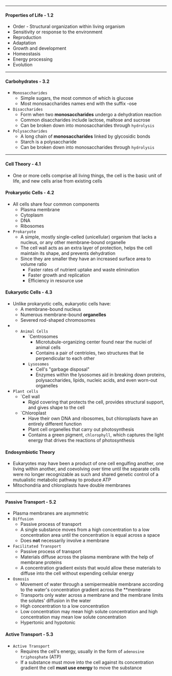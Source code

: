 ***
#### Properties of Life - 1.2
* Order - Structural organization within living organism
* Sensitivity or response to the environment
* Reproduction
* Adaptation
* Growth and development
* Homeostasis
* Energy processing
* Evolution

***
#### Carbohydrates - 3.2
* `Monosaccharides`
	* Simple sugars, the most common of which is glucose
	* Most monosaccharides names end with the suffix -ose
* `Disaccharides`
	* Form when two **monosaccharides** undergo a dehydration reaction
	* Common disaccharides include lactose, maltose and sucrose
	* Can be broken down into monosaccharides through `hydrolysis`
* `Polysaccharides`
	* A long chain of **monosaccharides** linked by glycosidic bonds 
	* Starch is a polysaccharide
	* Can be broken down into monosaccharides through `hydrolysis`
***
#### Cell Theory - 4.1
* One or more cells comprise all living things, the cell is the basic unit of life, and new cells arise from existing cells

#### Prokaryotic Cells - 4.2
* All cells share four common components
	* Plasma membrane
	* Cytoplasm
	* DNA
	* Ribosomes
* `Prokaryote`
	* A simple, mostly single-celled (unicellular) organism that lacks a nucleus, or any other membrane-bound organelle
	* The cell wall acts as an extra layer of protection, helps the cell maintain its shape, and prevents dehydration
	* Since they are smaller they have an increased surface area to volume ratio
		* Faster rates of nutrient uptake and waste elimination
		* Faster growth and replication
		* Efficiency in resource use
#### Eukaryotic Cells - 4.3
* Unlike prokaryotic cells, eukaryotic cells have:
	* A membrane-bound nucleus
	* Numerous membrane-bound **organelles**
	* Severed rod-shaped chromosomes
* * `Animal Cells`
	* `Centrosomes
		* Microtubule-organizing center found near the nuclei of animal cells
		* Contains a pair of centrioles, two structures that lie perpendicular to each other
	* `Lysosomes`
		* Cell's "garbage disposal"
		* Enzymes within the lysosomes aid in breaking down proteins, polysaccharides, lipids, nucleic acids, and even worn-out organelles
* `Plant cells`
	* `Cell wall
		* Rigid covering that protects the cell, provides structural support, and gives shape to the cell
	* `Chloroplast
		* Have their own DNA and ribosomes, but chloroplasts have an entirely different function
		* Plant cell organelles that carry out photosynthesis
		* Contains a green pigment, `chlorophyll`, which captures the light energy that drives the reactions of photosynthesis

#### Endosymbiotic Theory
* Eukaryotes may have been a product of one cell engulfing another, one living within another, and coevolving over time until the separate cells were no longer recognizable as such and shared genetic control of a mutualistic metabolic pathway to produce ATP
* Mitochondria and chloroplasts have double membranes

***
#### Passive Transport - 5.2
* Plasma membranes are asymmetric
* `Diffusion`
	* Passive process of transport
	* A single substance moves from a high concentration to a low concentration area until the concentration is equal across a space
	* Does **not** necessarily involve a membrane
* `Facilitated Transport`
	* Passive process of transport
	* Materials diffuse across the plasma membrane with the help of membrane proteins
	* A concentration gradient exists that would allow these materials to diffuse into the cell without expending cellular energy
* `Osmosis`
	* Movement of water through a semipermeable membrane according to the water's concentration gradient across the **membrane
	* Transports only water across a membrane and the membrane limits the solutes' diffusion in the water
	* High concentration to a low concentration
	* Low concentration may mean high solute concentration and high concentration may mean low solute concentration
	* Hypertonic and hypotonic

#### Active Transport - 5.3
* `Active Transport`
	* Requires the cell's energy, usually in the form of `adenosine triphosphate` (ATP)
	* If a substance must move into the cell against its concentration gradient the cell **must use energy** to move the substance

